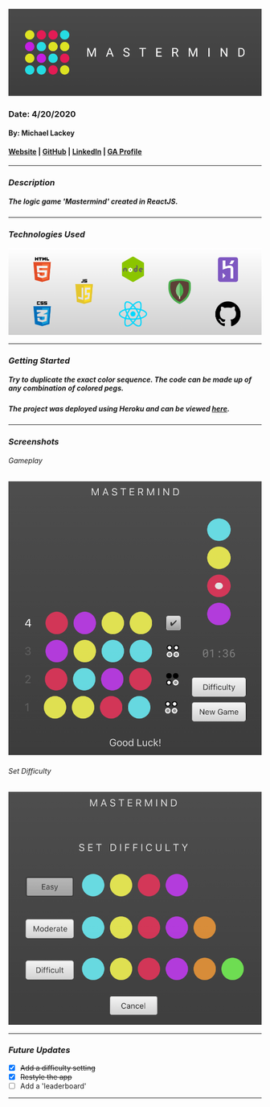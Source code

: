 ![Banner](public/images/banner.png)

### Date: 4/20/2020

#### By: Michael Lackey
#### [Website](https://michaellackey.com/) | [GitHub](https://github.com/mlackey9601) | [LinkedIn](https://www.linkedin.com/in/michaelglackey/) | [GA Profile](https://profiles.generalassemb.ly/michaellackey)
***

### ***Description***

##### The logic game 'Mastermind' created in ReactJS.
***

### ***Technologies Used***
![Technologies Used](public/images/tech-banner.png)
***

### ***Getting Started***

##### Try to duplicate the exact color sequence. The code can be made up of any combination of colored pegs.
##### The project was deployed using Heroku and can be viewed [here](https://mastermind-atx.herokuapp.com/).
***

### ***Screenshots***

###### Gameplay
![Gameplay](public/images/gameplay.png)

###### Set Difficulty
![Set Difficulty](public/images/difficulty.png)
***

### ***Future Updates***

- [x] ~~Add a difficulty setting~~
- [x] ~~Restyle the app~~
- [ ] Add a 'leaderboard'
***
